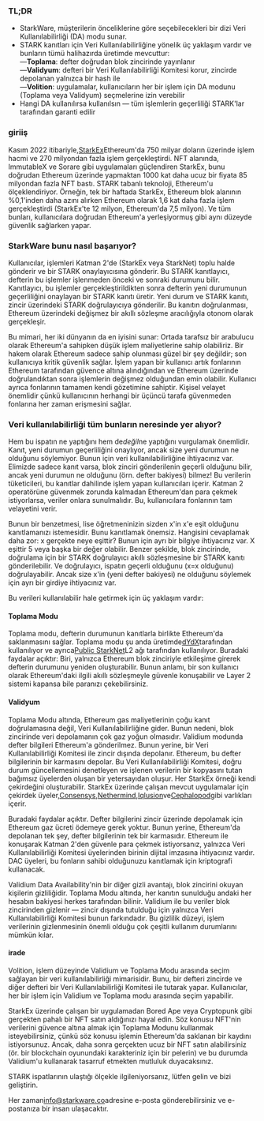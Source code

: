 ### TL;DR

* StarkWare, müşterilerin önceliklerine göre seçebilecekleri bir dizi Veri Kullanılabilirliği (DA) modu sunar.
* STARK kanıtları için Veri Kullanılabilirliğine yönelik üç yaklaşım vardır ve bunların tümü halihazırda üretimde mevcuttur:\
  —**Toplama**: defter doğrudan blok zincirinde yayınlanır\
  —**Validyum**: defteri bir Veri Kullanılabilirliği Komitesi korur, zincirde depolanan yalnızca bir hash ile\
  —**Volition**: uygulamalar, kullanıcıların her bir işlem için DA modunu (Toplama veya Validyum) seçmelerine izin verebilir
* Hangi DA kullanılırsa kullanılsın — tüm işlemlerin geçerliliği STARK'lar tarafından garanti edilir

### giriiş

Kasım 2022 itibariyle,[StarkEx](https://starkware.co/starkex/)Ethereum'da 750 milyar doların üzerinde işlem hacmi ve 270 milyondan fazla işlem gerçekleştirdi. NFT alanında, ImmutableX ve Sorare gibi uygulamaları güçlendiren StarkEx, bunu doğrudan Ethereum üzerinde yapmaktan 1000 kat daha ucuz bir fiyata 85 milyondan fazla NFT bastı. STARK tabanlı teknoloji, Ethereum'u ölçeklendiriyor. Örneğin, tek bir haftada StarkEx, Ethereum blok alanının %0,1'inden daha azını alırken Ethereum olarak 1,6 kat daha fazla işlem gerçekleştirdi (StarkEx'te 12 milyon, Ethereum'da 7,5 milyon). Ve tüm bunları, kullanıcılara doğrudan Ethereum'a yerleşiyormuş gibi aynı düzeyde güvenlik sağlarken yapar.

### StarkWare bunu nasıl başarıyor?

Kullanıcılar, işlemleri Katman 2'de (StarkEx veya StarkNet) toplu halde gönderir ve bir STARK onaylayıcısına gönderir. Bu STARK kanıtlayıcı, defterin bu işlemler işlenmeden önceki ve sonraki durumunu bilir. Kanıtlayıcı, bu işlemler gerçekleştirildikten sonra defterin yeni durumunun geçerliliğini onaylayan bir STARK kanıtı üretir. Yeni durum ve STARK kanıtı, zincir üzerindeki STARK doğrulayıcıya gönderilir. Bu kanıtın doğrulanması, Ethereum üzerindeki değişmez bir akıllı sözleşme aracılığıyla otonom olarak gerçekleşir.

Bu mimari, her iki dünyanın da en iyisini sunar: Ortada tarafsız bir arabulucu olarak Ethereum'a sahipken düşük işlem maliyetlerine sahip olabiliriz. Bir hakem olarak Ethereum sadece sahip olunması güzel bir şey değildir; son kullanıcıya kritik güvenlik sağlar. İşlem yapan bir kullanıcı artık fonlarının Ethereum tarafından güvence altına alındığından ve Ethereum üzerinde doğrulandıktan sonra işlemlerin değişmez olduğundan emin olabilir. Kullanıcı ayrıca fonlarının tamamen kendi gözetimine sahiptir. Kişisel velayet önemlidir çünkü kullanıcının herhangi bir üçüncü tarafa güvenmeden fonlarına her zaman erişmesini sağlar.

### Veri kullanılabilirliği tüm bunların neresinde yer alıyor?

Hem bu ispatın ne yaptığını hem de*değil*ne yaptığını vurgulamak önemlidir. Kanıt, yeni durumun geçerliliğini onaylıyor, ancak size yeni durumun ne olduğunu söylemiyor. Bunun için veri kullanılabilirliğine ihtiyacınız var. Elimizde sadece kanıt varsa, blok zinciri gönderilenin geçerli olduğunu bilir, ancak yeni durumun ne olduğunu (örn. defter bakiyesi) bilmez! Bu verilerin tüketicileri, bu kanıtlar dahilinde işlem yapan kullanıcıları içerir. Katman 2 operatörüne güvenmek zorunda kalmadan Ethereum'dan para çekmek istiyorlarsa, veriler onlara sunulmalıdır. Bu, kullanıcılara fonlarının tam velayetini verir.

Bunun bir benzetmesi, lise öğretmeninizin sizden x'in x'e eşit olduğunu kanıtlamanızı istemesidir. Bunu kanıtlamak önemsiz. Hangisini cevaplamak daha zor: x gerçekte neye eşittir? Bunun için ayrı bir bilgiye ihtiyacınız var. X eşittir 5 veya başka bir değer olabilir. Benzer şekilde, blok zincirinde, doğrulama için bir STARK doğrulayıcı akıllı sözleşmesine bir STARK kanıtı gönderilebilir. Ve doğrulayıcı, ispatın geçerli olduğunu (x=x olduğunu) doğrulayabilir. Ancak size x'in (yeni defter bakiyesi) ne olduğunu söylemek için ayrı bir girdiye ihtiyacınız var.

Bu verileri kullanılabilir hale getirmek için üç yaklaşım vardır:

#### Toplama Modu

Toplama modu, defterin durumunun kanıtlarla birlikte Ethereum'da saklanmasını sağlar. Toplama modu şu anda üretimde[dYdX](https://dydx.exchange/)tarafından kullanılıyor ve ayrıca[Public StarkNet](http://starknet.io/)L2 ağı tarafından kullanılıyor. Buradaki faydalar açıktır: Biri, yalnızca Ethereum blok zinciriyle etkileşime girerek defterin durumunu yeniden oluşturabilir. Bunun anlamı, bir son kullanıcı olarak Ethereum'daki ilgili akıllı sözleşmeyle güvenle konuşabilir ve Layer 2 sistemi kapansa bile paranızı çekebilirsiniz.

#### Validyum

Toplama Modu altında, Ethereum gas maliyetlerinin çoğu kanıt doğrulamasına değil, Veri Kullanılabilirliğine gider. Bunun nedeni, blok zincirinde veri depolamanın çok gaz yoğun olmasıdır. Validium modunda defter bilgileri Ethereum'a gönderilmez. Bunun yerine, bir Veri Kullanılabilirliği Komitesi ile zincir dışında depolanır. Ethereum, bu defter bilgilerinin bir karmasını depolar. Bu Veri Kullanılabilirliği Komitesi, doğru durum güncellemesini denetleyen ve işlenen verilerin bir kopyasını tutan bağımsız üyelerden oluşan bir yetersayıdan oluşur. Her StarkEx örneği kendi çekirdeğini oluşturabilir. StarkEx üzerinde çalışan mevcut uygulamalar için çekirdek üyeler,[Consensys](https://consensys.net/),[Nethermind](https://nethermind.io/),[Iqlusion](https://iqlusion.io/)ve[Cephalopod](https://cephalopod.equipment/)gibi varlıkları içerir.

Buradaki faydalar açıktır. Defter bilgilerini zincir üzerinde depolamak için Ethereum gaz ücreti ödemeye gerek yoktur. Bunun yerine, Ethereum'da depolanan tek şey, defter bilgilerinin tek bir karmasıdır. Ethereum ile konuşarak Katman 2'den güvenle para çekmek istiyorsanız, yalnızca Veri Kullanılabilirliği Komitesi üyelerinden birinin dijital imzasına ihtiyacınız vardır. DAC üyeleri, bu fonların sahibi olduğunuzu kanıtlamak için kriptografi kullanacak.

Validium Data Availability'nin bir diğer gizli avantajı, blok zincirini okuyan kişilerin gizliliğidir. Toplama Modu altında, her kanıtın sunulduğu andaki her hesabın bakiyesi herkes tarafından bilinir. Validium ile bu veriler blok zincirinden gizlenir — zincir dışında tutulduğu için yalnızca Veri Kullanılabilirliği Komitesi bunun farkındadır. Bu gizlilik düzeyi, işlem verilerinin gizlenmesinin önemli olduğu çok çeşitli kullanım durumlarını mümkün kılar.

#### irade

Volition, işlem düzeyinde Validium ve Toplama Modu arasında seçim sağlayan bir veri kullanılabilirliği mimarisidir. Bunu, bir defteri zincirde ve diğer defteri bir Veri Kullanılabilirliği Komitesi ile tutarak yapar. Kullanıcılar, her bir işlem için Validium ve Toplama modu arasında seçim yapabilir.

StarkEx üzerinde çalışan bir uygulamadan Bored Ape veya Cryptopunk gibi gerçekten pahalı bir NFT satın aldığınızı hayal edin. Söz konusu NFT'nin verilerini güvence altına almak için Toplama Modunu kullanmak isteyebilirsiniz, çünkü söz konusu işlemin Ethereum'da saklanan bir kaydını istiyorsunuz. Ancak, daha sonra gerçekten ucuz bir NFT satın alabilirsiniz (ör. bir blockchain oyunundaki karakteriniz için bir pelerin) ve bu durumda Validium'u kullanarak tasarruf etmekten mutluluk duyacaksınız.

STARK ispatlarının ulaştığı ölçekle ilgileniyorsanız, lütfen gelin ve bizi geliştirin.



Her zaman[info@starkware.co](mailto:info@starkware.co)adresine e-posta gönderebilirsiniz ve e-postanıza bir insan ulaşacaktır.